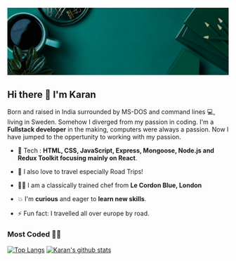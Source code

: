 ![Fun IMage](./images/myGif.gif)


## Hi there 👋 I'm Karan 

Born and raised in India surrounded by MS-DOS and command lines 💻, living in Sweden. Somehow I diverged from my passion in coding. I'm a __Fullstack developer__ in the making, computers were always a passion. Now I have jumped to the oppertunity to working with my passion.	

 
 - 🌱 Tech : __HTML, CSS, JavaScript, Express, Mongoose, Node.js and Redux Toolkit focusing mainly on React__.	
 
 - 🌈 I also love to travel especially Road Trips!
 
 - 👨‍🍳 I am a classically trained chef from __Le Cordon Blue, London__
 
 - 💥 I'm __curious__ and eager to __learn new skills__.	 
 
 - ⚡ Fun fact: I travelled all over europe by road.
 
 
 ### Most Coded 👨‍💻
  [![Top Langs](https://github-readme-stats.vercel.app/api/top-langs/?username=karanmann&show_icons=true&theme=gotham)](https://github.com/karanmann/github-readme-stats)
 [![Karan's github stats](https://github-readme-stats.vercel.app/api?username=karanmann&show_icons=true&theme=gotham)](https://github.com/karanmann/github-readme-stats)

<!--**karanmann/karanmann** is a ✨ _special_ ✨ repository because its `README.md` (this file) appears on your GitHub profile.
